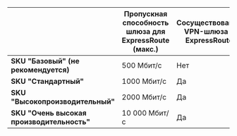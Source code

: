 |  | **Пропускная способность шлюза для ExpressRoute (макс.)** | **Сосуществование VPN-шлюза и ExpressRoute** |
| --- | --- | --- |
| **SKU "Базовый" (не рекомендуется)** |500 Мбит/с |Нет |
| **SKU "Стандартный"** |1000 Мбит/с |Да |
| **SKU "Высокопроизводительный"** |2000 Мбит/с |Да |
| **SKU "Очень высокая производительность"** |10 000 Мбит/с |Да |

